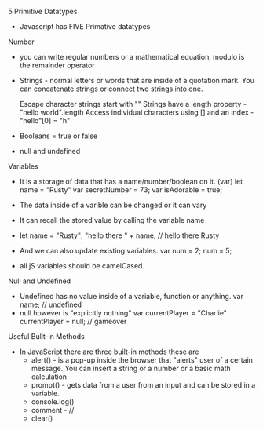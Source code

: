 5 Primitive Datatypes

- Javascript has FIVE Primative datatypes

Number

- you can write regular numbers or a mathematical equation, modulo is the remainder operator
- Strings - normal letters or words that are inside of a quotation mark. You can concatenate strings or connect two strings into one.

  Escape character strings start with "\"
  Strings have a length property - "hello world".length
  Access individual characters using [] and an index - "hello"[0] = "h"

- Booleans = true or false
- null and undefined

Variables

- It is a storage of data that has a name/number/boolean on it.
  (var) let name = "Rusty"
  var secretNumber = 73;
  var isAdorable = true;

- The data inside of a varible can be changed or it can vary

- It can recall the stored value by calling the variable name
- let name = "Rusty";
  "hello there " + name; // hello there Rusty
- And we can also update existing variables.
  var num = 2;
  num = 5;
- all jS variables should be camelCased.

Null and Undefined

- Undefined has no value inside of a variable, function or anything.
  var name; // undefined
- null however is "explicitly nothing"
  var currentPlayer = "Charlie"
  currentPlayer = null; // gameover

Useful Bulit-in Methods

- In JavaScript there are three built-in methods these are
  - alert() - is a pop-up inside the browser that "alerts" user of a certain message. You can insert a string or a number or a basic math calculation
  - prompt() - gets data from a user from an input and can be stored in a variable.
  - console.log()
  - comment - //
  - clear()
